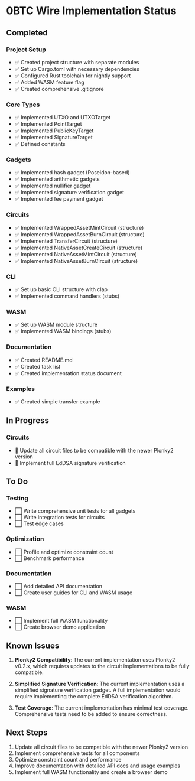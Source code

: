 # 0BTC Wire Implementation Status

## Completed

### Project Setup
- ✅ Created project structure with separate modules
- ✅ Set up Cargo.toml with necessary dependencies
- ✅ Configured Rust toolchain for nightly support
- ✅ Added WASM feature flag
- ✅ Created comprehensive .gitignore

### Core Types
- ✅ Implemented UTXO and UTXOTarget
- ✅ Implemented PointTarget
- ✅ Implemented PublicKeyTarget
- ✅ Implemented SignatureTarget
- ✅ Defined constants

### Gadgets
- ✅ Implemented hash gadget (Poseidon-based)
- ✅ Implemented arithmetic gadgets
- ✅ Implemented nullifier gadget
- ✅ Implemented signature verification gadget
- ✅ Implemented fee payment gadget

### Circuits
- ✅ Implemented WrappedAssetMintCircuit (structure)
- ✅ Implemented WrappedAssetBurnCircuit (structure)
- ✅ Implemented TransferCircuit (structure)
- ✅ Implemented NativeAssetCreateCircuit (structure)
- ✅ Implemented NativeAssetMintCircuit (structure)
- ✅ Implemented NativeAssetBurnCircuit (structure)

### CLI
- ✅ Set up basic CLI structure with clap
- ✅ Implemented command handlers (stubs)

### WASM
- ✅ Set up WASM module structure
- ✅ Implemented WASM bindings (stubs)

### Documentation
- ✅ Created README.md
- ✅ Created task list
- ✅ Created implementation status document

### Examples
- ✅ Created simple transfer example

## In Progress

### Circuits
- 🔄 Update all circuit files to be compatible with the newer Plonky2 version
- 🔄 Implement full EdDSA signature verification

## To Do

### Testing
- ⬜ Write comprehensive unit tests for all gadgets
- ⬜ Write integration tests for circuits
- ⬜ Test edge cases

### Optimization
- ⬜ Profile and optimize constraint count
- ⬜ Benchmark performance

### Documentation
- ⬜ Add detailed API documentation
- ⬜ Create user guides for CLI and WASM usage

### WASM
- ⬜ Implement full WASM functionality
- ⬜ Create browser demo application

## Known Issues

1. **Plonky2 Compatibility**: The current implementation uses Plonky2 v0.2.x, which requires updates to the circuit implementations to be fully compatible.

2. **Simplified Signature Verification**: The current implementation uses a simplified signature verification gadget. A full implementation would require implementing the complete EdDSA verification algorithm.

3. **Test Coverage**: The current implementation has minimal test coverage. Comprehensive tests need to be added to ensure correctness.

## Next Steps

1. Update all circuit files to be compatible with the newer Plonky2 version
2. Implement comprehensive tests for all components
3. Optimize constraint count and performance
4. Improve documentation with detailed API docs and usage examples
5. Implement full WASM functionality and create a browser demo
